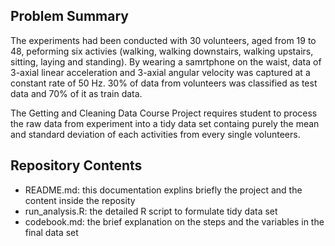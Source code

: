 Problem Summary
---------------

The experiments had been conducted with 30 volunteers, aged from 19 to
48, peforming six activies (walking, walking downstairs, walking
upstairs, sitting, laying and standing). By wearing a samrtphone on the
waist, data of 3-axial linear acceleration and 3-axial angular velocity
was captured at a constant rate of 50 Hz. 30% of data from volunteers
was classified as test data and 70% of it as train data.

The Getting and Cleaning Data Course Project requires student to process
the raw data from experiment into a tidy data set containg purely the
mean and standard deviation of each activities from every single
volunteers.

Repository Contents
-------------------

-   README.md: this documentation explins briefly the project and the
    content inside the reposity
-   run\_analysis.R: the detailed R script to formulate tidy data set
-   codebook.md: the brief explanation on the steps and the variables in
    the final data set
